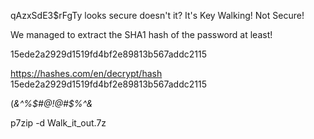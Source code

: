qAzxSdE3$rFgTy looks secure doesn't it? It's Key Walking! Not Secure!

We managed to extract the SHA1 hash of the password at least!

15ede2a2929d1519fd4bf2e89813b567addc2115


https://hashes.com/en/decrypt/hash
15ede2a2929d1519fd4bf2e89813b567addc2115

(*&^%$#@!@#$%^&*

p7zip  -d Walk_it_out.7z
